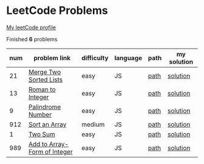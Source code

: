 # LeetCode Problems
[My leetCode profile](https://leetcode.com/DreasWeiss/)

Finished **6** problems

|num|problem link|difficulty|language|path|my solution|
|---|----|---|---|---|---|
|21|[Merge Two Sorted Lists](https://leetcode.com/problems/merge-two-sorted-lists/description/)|easy|JS|[path](./problems/mergeTwoSortedLists/)|[solution](./problems/mergeTwoSortedLists/problem.js)|
|13|[Roman to Integer](https://leetcode.com/problems/roman-to-integer/)|easy|JS|[path](./problems/romanToInteger/)|[solution](./problems/romanToInteger/problem.js)|
|9|[Palindrome Number](https://leetcode.com/problems/palindrome-number/)|easy|JS|[path](./problems/n9PalindromeNumber/)|[solution](./problems/n9PalindromeNumber/problem.js)|
|912|[Sort an Array](https://leetcode.com/problems/sort-an-array/)|medium|JS|[path](./problems/n912SortAnArray/)|[solution](./problems/n912SortAnArray/problem.js)|
|1|[Two Sum](https://leetcode.com/problems/two-sum/)|easy|JS|[path](./problems/n1TwoSum)|[solution](./problems/n1TwoSum/problem.js)|
|989|[Add to Array-Form of Integer](https://leetcode.com/problems/add-to-array-form-of-integer/)|easy|JS|[path](./problems/n989AddToArrayFormOfInteger/)|[solution](./problems/n989AddToArrayFormOfInteger/problem.js)|